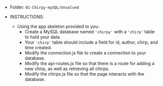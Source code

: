* Folder: `01-Chirpy-mySQL/Unsolved`

* INSTRUCTIONS:

  * Using the app skeleton provided to you:
    * Create a MySQL database named `'chirpy'` with a `'chirp'` table to hold your data.
    * Your `'chirp'` table should include a field for id, author, chirp, and time created.
    * Modify the connection.js file to create a connection to your database.
    * Modify the api-routes.js file so that there is a route for adding a new chirp, as well as retrieving all chirps.
    * Modify the chirps.js file so that the page interacts with the database.
